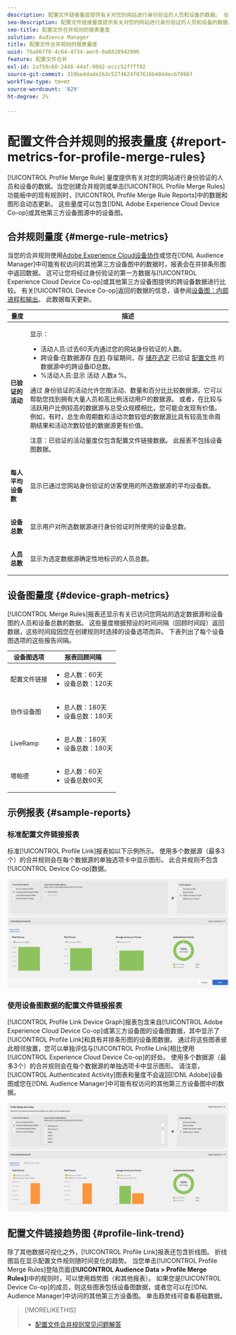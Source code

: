 ```yaml
---
description: 配置文件链接量度提供有关对您的网站进行身份验证的人员和设备的数据。 在您创建合并规则或单击“配置文件合并规则”功能板中的现有规则时，“配置文件链接”中的数据和图形会动态更新。 这些量度可以包括来自Adobe Experience Cloud设备协作或其他第三方设备图源的设备图。
seo-description: 配置文件链接量度提供有关对您的网站进行身份验证的人员和设备的数据。 在您创建合并规则或单击“配置文件合并规则”功能板中的现有规则时，“配置文件链接”中的数据和图形会动态更新。 这些量度可以包括来自Adobe Experience Cloud设备协作或其他第三方设备图源的设备图。
seo-title: 配置文件合并规则的报表量度
solution: Audience Manager
title: 配置文件合并规则的报表量度
uuid: 76a86ff0-4c64-4734-aec0-0a8828942096
feature: 配置文件合并
exl-id: 2af59c60-2448-44af-90d2-eccc52f7ff02
source-git-commit: 319be4dade263c5274624f07616b404decb7066f
workflow-type: tm+mt
source-wordcount: '829'
ht-degree: 2%

---
```


# 配置文件合并规则的报表量度 {#report-metrics-for-profile-merge-rules}

[!UICONTROL Profile Merge Rule] 量度提供有关对您的网站进行身份验证的人员和设备的数据。当您创建合并规则或单击[!UICONTROL Profile Merge Rules]功能板中的现有规则时，[!UICONTROL Profile Merge Rule Reports]中的数据和图形会动态更新。 这些量度可以包含[!DNL Adobe Experience Cloud Device Co-op]或其他第三方设备图源中的设备图。

## 合并规则量度 {#merge-rule-metrics}

当您的合并规则使用[Adobe Experience Cloud设备协作](https://experienceleague.adobe.com/docs/device-co-op/using/about/overview.html)或您在[!DNL Audience Manager]中可能有权访问的其他第三方设备图中的数据时，报表会在并排条形图中返回数据。 这可让您将经过身份验证的第一方数据与[!UICONTROL Experience Cloud Device Co-op]或其他第三方设备图提供的跨设备数据进行比较。 有关[!UICONTROL Device Co-op]返回的数据的信息，请参阅[设备图：内部进程和输出](https://experienceleague.adobe.com/docs/device-co-op/using/device-graph/device-graph-overview.html)。 此数据每天更新。

<table id="table_A7FB2F9804F84AC8A6DD05C0E6EE7555"> 
 <thead> 
  <tr> 
   <th colname="col1" class="entry"> 量度 </th> 
   <th colname="col2" class="entry"> 描述 </th> 
  </tr> 
 </thead>
 <tbody> 
  <tr> 
   <td colname="col1"> <p> <b><span class="wintitle"> 已验证的活动</span></b> </p> </td> 
   <td colname="col2"> <p>显示： </p> 
    <ul id="ul_7F7373919A4A49028EF4BF7B28D9F8E9"> 
     <li id="li_FE2F93C496D64ED8928B3E522C9585EA"> <span class="wintitle"> 活动人员</span>:过去60天内通过您的网站身份验证的人数。 </li> 
     <li id="li_60CFD26EE68B442683C0ED5FED1A79C8"> <span class="wintitle"> 跨设备</span>:在数据源存 <a href="merge-rules-start.md#create-data-source"> 在的</a> 存留期间，存 <a href="https://experienceleague.adobe.com/docs/audience-manager/user-guide/features/data-sources/manage-datasources.html"> 储在选定</a> 已验证 <a href="merge-rule-definitions.md"> 配置文件</a> 的数据源中的跨设备ID总数。 </li> 
     <li id="li_F2F07B6A326C4A18B79A0CF2C47D9677"> <span class="wintitle"> %活动人员</span>:显示 <span class="wintitle"> 活动</span> 人数a %。 </li> 
    </ul> <p> <span class="wintitle"> 通过</span> 身份验证的活动允许您按活动、数量和百分比比较数据源。它可以帮助您找到拥有大量人员和高比例活动用户的数据源。 或者，在比较与活跃用户比例较高的数据源与总受众规模相比，您可能会发现有价值。 例如，有时，总生命周期数和活动次数较低的数据源比具有较高生命周期结果和活动次数较低的数据源更有价值。 </p> <p> <p>注意：<span class="wintitle">已验证的活动</span>量度仅包含<span class="wintitle">配置文件链接</span>数据。 此报表不包括<span class="wintitle">设备图</span>数据。 </p> </p> </td> 
  </tr> 
  <tr> 
   <td colname="col1"> <p> <b><span class="wintitle"> 每人平均设备数</span></b> </p> </td> 
   <td colname="col2"> <p> 显示已通过您网站身份验证的访客使用的所选数据源的平均设备数。 </p> </td> 
  </tr> 
  <tr> 
   <td colname="col1"> <p> <b><span class="wintitle"> 设备总数</span></b> </p> </td> 
   <td colname="col2"> <p>显示用户对所选数据源进行身份验证时所使用的设备总数。 </p> </td> 
  </tr> 
  <tr> 
   <td colname="col1"> <p> <b><span class="wintitle"> 人员总数</span></b> </p> </td> 
   <td colname="col2"> <p>显示为选定数据源确定性地标识的人员总数。 </p> </td> 
  </tr> 
 </tbody> 
</table>

## 设备图量度 {#device-graph-metrics}

[!UICONTROL Merge Rules]报表还显示有关已访问您网站的选定数据源和设备图的人员和设备总数的数据。 这些量度根据预设的时间间隔（回顾时间段）返回数据，这些时间段因您在创建规则时选择的设备选项而异。 下表列出了每个设备图选项的这些报告间隔。

<table id="table_038983EBC71F4A55BBCA99212AC5DEE6"> 
 <thead> 
  <tr> 
   <th colname="col1" class="entry"> 设备图选项 </th> 
   <th colname="col2" class="entry"> 报表回顾间隔 </th> 
  </tr>
 </thead>
 <tbody> 
  <tr> 
   <td colname="col1"> <p><span class="wintitle"> 配置文件链接</span> </p> </td> 
   <td colname="col2"> <p> 
     <ul id="ul_B2FF2341573840549FFB96579F537082"> 
      <li id="li_B37323C2F2434F41B407500AC5C15447">总人数：60天 </li> 
      <li id="li_08D911224A60418BBB3CFB4E70CE73D4">设备总数：120天 </li> 
     </ul> </p> </td> 
  </tr> 
  <tr> 
   <td colname="col1"> <p><span class="wintitle"> 协作设备图</span> </p> </td> 
   <td colname="col2"> <p> 
     <ul id="ul_64AD1DD89DF64703B70B973A463BA020"> 
      <li id="li_D7D3A3871F434CBFA71BE8929EB41648">总人数：180天 </li> 
      <li id="li_125D387986B2463EB310203CE5857EDA">设备总数：180天 </li> 
     </ul> </p> </td> 
  </tr> 
  <tr> 
   <td colname="col1"> <p><span class="wintitle"> LiveRamp</span> </p> </td> 
   <td colname="col2"> <p> 
     <ul id="ul_2772F3AD7E1440789B635794ECDE8DFB"> 
      <li id="li_1432363829D64615B1D349A3722D6268">总人数：180天 </li> 
      <li id="li_D5C0E3CE92524B54BBD36C73A326292B">设备总数：180天 </li> 
     </ul> </p> </td> 
  </tr> 
  <tr> 
   <td colname="col1"> <p><span class="wintitle"> 塔帕德</span> </p> </td> 
   <td colname="col2"> <p> 
     <ul id="ul_274529DB58E6442E95C6AD89BECB1362"> 
      <li id="li_67102211A72A4E47AACFE5E369793C17">总人数：60天 </li> 
      <li id="li_3E8F3DA6A7B5487895A626674DA363A5">设备总数60天 </li> 
     </ul> </p> </td> 
  </tr> 
 </tbody> 
</table>

## 示例报表 {#sample-reports}

### 标准配置文件链接报表

标准[!UICONTROL Profile Link]报表如以下示例所示。 使用多个数据源（最多3个）的合并规则会在每个数据源的单独选项卡中显示图形。 此合并规则不包含[!UICONTROL Device Co-op]数据。

![](assets/profile-link-metrics.png)

### 使用设备图数据的配置文件链接报表

[!UICONTROL Profile Link Device Graph]报表包含来自[!UICONTROL Adobe Experience Cloud Device Co-op]或第三方设备图的设备图数据，其中显示了[!UICONTROL Profile Link]和具有并排条形图的设备图数据。 通过将这些图表彼此相邻放置，您可以单独评估与[!UICONTROL Profile Link]相比使用[!UICONTROL Experience Cloud Device Co-op]的好处。 使用多个数据源（最多3个）的合并规则会在每个数据源的单独选项卡中显示图形。 请注意，[!UICONTROL Authenticated Activity]图表和量度不会返回[!DNL Adobe]设备图或您在[!DNL Audience Manager]中可能有权访问的其他第三方设备图中的数据。

![](assets/profile-link-graph.png)

## 配置文件链接趋势图 {#profile-link-trend}

除了其他数据可视化之外，[!UICONTROL Profile Link]报表还包含折线图。 折线图旨在显示配置文件规则随时间变化的趋势。 当您单击[!UICONTROL Profile Merge Rules]登陆页面(**[!UICONTROL Audience Data > Profile Merge Rules]**)中的规则时，可以使用趋势图（和其他报表）。 如果您是[!UICONTROL Device Co-op]的成员，则这些图表包括设备图数据，或者您可以在[!DNL Audience Manager]中访问的其他第三方设备图。 单击趋势线可查看基础数据。

>[!MORELIKETHIS]
>
>* [配置文件合并规则常见问题解答](../../faq/faq-profile-merge.md)


